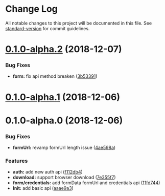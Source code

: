 # Change Log

All notable changes to this project will be documented in this file. See [standard-version](https://github.com/conventional-changelog/standard-version) for commit guidelines.

<a name="0.1.0-alpha.2"></a>
# [0.1.0-alpha.2](https://github.com/muwenzi/http-chain/compare/v0.1.0-alpha.1...v0.1.0-alpha.2) (2018-12-07)


### Bug Fixes

* **form:** fix api method breaken ([3b53391](https://github.com/muwenzi/http-chain/commit/3b53391))



<a name="0.1.0-alpha.1"></a>
# [0.1.0-alpha.1](https://github.com/muwenzi/http-chain/compare/v0.1.0-alpha.0...v0.1.0-alpha.1) (2018-12-06)



<a name="0.1.0-alpha.0"></a>
# 0.1.0-alpha.0 (2018-12-06)


### Bug Fixes

* **formUrl:** revamp formUrl length issue ([4ae598a](https://github.com/muwenzi/http-chain/commit/4ae598a))


### Features

* **auth:** add new auth api ([f112db4](https://github.com/muwenzi/http-chain/commit/f112db4))
* **download:** support browser download ([7e355f7](https://github.com/muwenzi/http-chain/commit/7e355f7))
* **form/credentials:** add formData formUrl and credentials api ([11fd744](https://github.com/muwenzi/http-chain/commit/11fd744))
* **Init:** add basic api ([aaae9a3](https://github.com/muwenzi/http-chain/commit/aaae9a3))
